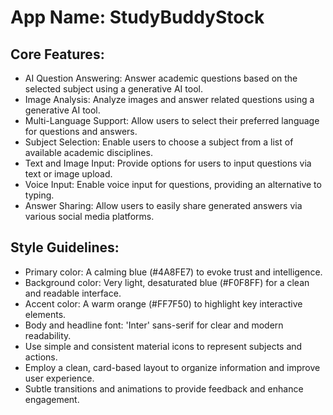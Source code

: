 # **App Name**: StudyBuddyStock

## Core Features:

- AI Question Answering: Answer academic questions based on the selected subject using a generative AI tool.
- Image Analysis: Analyze images and answer related questions using a generative AI tool.
- Multi-Language Support: Allow users to select their preferred language for questions and answers.
- Subject Selection: Enable users to choose a subject from a list of available academic disciplines.
- Text and Image Input: Provide options for users to input questions via text or image upload.
- Voice Input: Enable voice input for questions, providing an alternative to typing.
- Answer Sharing: Allow users to easily share generated answers via various social media platforms.

## Style Guidelines:

- Primary color: A calming blue (#4A8FE7) to evoke trust and intelligence.
- Background color: Very light, desaturated blue (#F0F8FF) for a clean and readable interface.
- Accent color: A warm orange (#FF7F50) to highlight key interactive elements.
- Body and headline font: 'Inter' sans-serif for clear and modern readability.
- Use simple and consistent material icons to represent subjects and actions.
- Employ a clean, card-based layout to organize information and improve user experience.
- Subtle transitions and animations to provide feedback and enhance engagement.